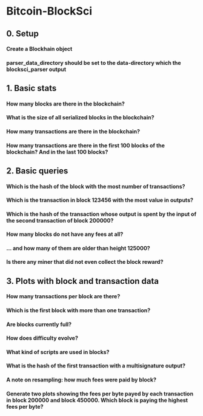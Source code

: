 # Bitcoin-BlockSci


## 0. Setup 

#### Create a Blockhain object
#### parser_data_directory should be set to the data-directory which the blocksci_parser output


## 1. Basic stats

#### How many blocks are there in the blockchain? 
#### What is the size of all serialized blocks in the blockchain? 
#### How many transactions are there in the blockchain? 
#### How many transactions are there in the first 100 blocks of the blockchain? And in the last 100 blocks? 


## 2. Basic queries 

#### Which is the hash of the block with the most number of transactions? 
#### Which is the transaction in block 123456 with the most value in outputs? 
#### Which is the hash of the transaction whose output is spent by the input of the second transaction of block 200000? 
#### How many blocks do not have any fees at all? 
#### ... and how many of them are older than height 125000? 
####  Is there any miner that did not even collect the block reward?


## 3. Plots with block and transaction data 

#### How many transactions per block are there? 
#### Which is the first block with more than one transaction? 
#### Are blocks currently full? 
#### How does difficulty evolve? 
#### What kind of scripts are used in blocks? 
#### What is the hash of the first transaction with a multisignature output? 
#### A note on resampling: how much fees were paid by block?
#### Generate two plots showing the fees per byte payed by each transaction in block 200000 and block 450000. Which block is paying the highest fees per byte?
